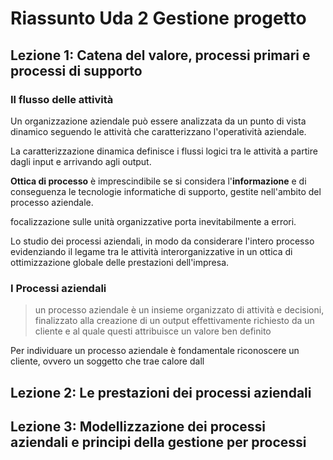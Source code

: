 # Riassunto Uda 2 Gestione progetto


## Lezione 1: Catena del valore, processi primari e processi di supporto

### Il flusso delle attività

Un organizzazione aziendale può essere analizzata da un punto di vista dinamico seguendo le attività che caratterizzano l'operatività aziendale.

La caratterizzazione dinamica definisce i flussi logici tra le attività a partire dagli input e arrivando agli output.

**Ottica di processo** è imprescindibile se si considera l'**informazione** e di conseguenza le tecnologie informatiche di supporto, gestite nell'ambito del processo aziendale.

focalizzazione sulle unità organizzative porta inevitabilmente a errori.

Lo studio dei processi aziendali, in modo da considerare l'intero processo evidenziando il legame tra  le attività interorganizzative in un ottica di ottimizzazione globale delle prestazioni dell'impresa.

### I Processi aziendali

> un processo aziendale è un insieme organizzato di attività e decisioni, finalizzato alla creazione di un output effettivamente richiesto da un cliente e al quale questi attribuisce un valore ben definito

Per individuare un processo aziendale è fondamentale riconoscere un cliente, ovvero un soggetto che trae calore dall

## Lezione 2: Le prestazioni dei processi aziendali


## Lezione 3: Modellizzazione dei processi aziendali e principi della gestione per processi
<!--stackedit_data:
eyJoaXN0b3J5IjpbLTUxMTA4NTE4MSw3Nzg5NDg4MDgsLTczNT
kwOTczNiwyMDk1MDg4NDU2LDc1NTUzMjYxOCwxNTQ5MzMzMTcz
XX0=
-->